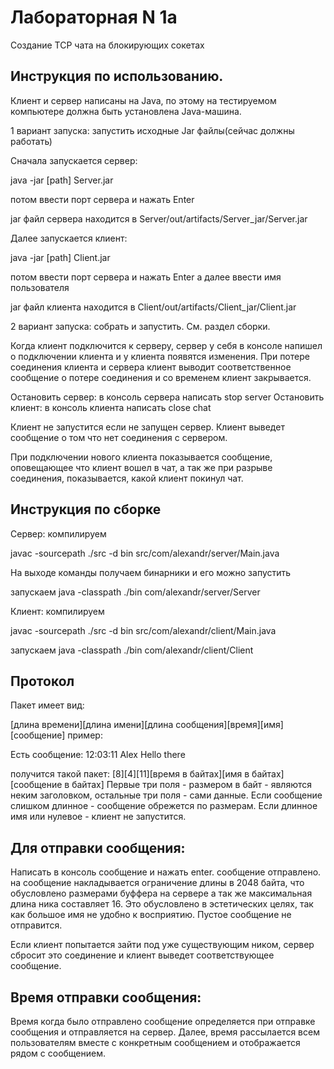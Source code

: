 # Лабораторная N 1а
 
Создание TCP чата на блокирующих сокетах

## Инструкция по использованию.

Клиент и сервер написаны на Java, по этому на тестируемом компьютере должна быть установлена Java-машина. 

1 вариант запуска: запустить исходные Jar файлы(сейчас должны работать) 

Сначала запускается сервер: 

  java -jar [path] Server.jar  
  
  потом ввести порт сервера и нажать Enter 

jar файл сервера находится в Server/out/artifacts/Server_jar/Server.jar 

Далее запускается клиент:

java -jar [path] Client.jar
  
потом ввести порт сервера и нажать Enter а далее ввести имя пользователя

jar файл клиента находится в Client/out/artifacts/Client_jar/Client.jar

2 вариант запуска: собрать и запустить. См. раздел сборки.

Когда клиент подключится к серверу, сервер у себя в консоле напишел о подключении клиента и у клиента появятся изменения.
При потере соединения клиента и сервера  клиент выводит соответственное сообщение о потере соединения и со временем клиент закрывается. 

Остановить сервер:  в консоль сервера написать stop server
Остановить клиент:  в консоль клиента написать close chat 

Клиент не запустится если не запущен сервер. Клиент выведет сообщение о том что нет соединения с сервером.

При подключении нового клиента показывается сообщение, оповещающее что клиент вошел в чат, а так же при разрыве соединения, показывается, какой клиент покинул чат.

## Инструкция по сборке

Сервер:
компилируем

javac -sourcepath ./src -d bin src/com/alexandr/server/Main.java 

На выходе команды получаем бинарники и его можно запустить

запускаем 
java -classpath ./bin com/alexandr/server/Server

Клиент:
компилируем

javac -sourcepath ./src -d bin src/com/alexandr/client/Main.java 

запускаем 
java -classpath ./bin com/alexandr/client/Client

## Протокол

Пакет имеет вид: 

[длина времени][длина имени][длина сообщения][время][имя][сообщение]
пример:

Есть сообщение: 12:03:11 Alex Hello there

получится такой пакет:
[8][4][11][время в байтах][имя в байтах][сообщение в байтах]
Первые три поля - размером в байт - являются неким заголовком, остальные три поля - сами данные. 
Если сообщение слишком длинное  - сообщение обрежется по размерам. 
Если длинное имя или нулевое -  клиент не запустится. 

## Для отправки сообщения:

Написать в консоль сообщение и нажать enter.  сообщение отправлено. на сообщение накладывается ограничение длины в 2048 байта, что обусловлено размерами буффера на сервере
а так же максимальная длина ника составляет 16. Это обусловлено в эстетических целях, так как большое имя не удобно к восприятию.
Пустое сообщение не отправится. 

Если клиент попытается зайти под уже существующим ником, сервер сбросит это соединение и клиент выведет соответствующее сообщение.

## Время отправки сообщения: 
Время когда было отправлено сообщение определяется при отправке сообщения и отправляется на сервер. Далее, время рассылается всем пользователям вместе с конкретным сообщением и отображается рядом с сообщением. 
 

